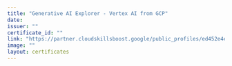 ```yaml
---
title: "Generative AI Explorer - Vertex AI from GCP"
date: 
issuer: ""
certificate_id: ""
link: "https://partner.cloudskillsboost.google/public_profiles/ed452e4e-3f3e-4a3e-b278-cf5db1d98338/badges/3849363"
image: ""
layout: certificates
---
```

